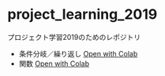 # project_learning_2019
プロジェクト学習2019のためのレポジトリ
- 条件分岐／繰り返し [Open with Colab](https://colab.research.google.com/github/ymuto0302/project_learning_2019/blob/master/条件分岐と繰り返し.ipynb)
- 関数 [Open with Colab](https://colab.research.google.com/github/ymuto0302/project_learning_2019/blob/master/関数.ipynb)
